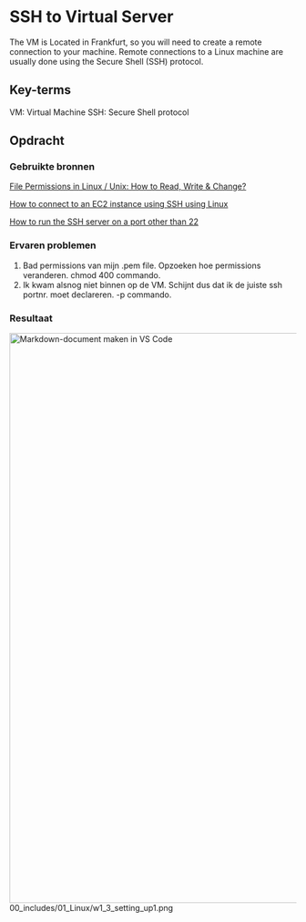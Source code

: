 # SSH to Virtual Server
The VM is Located in Frankfurt, so you will need to create a remote connection to your machine. Remote connections to a Linux machine are usually done using the Secure Shell (SSH) protocol.

## Key-terms
VM: Virtual Machine
SSH: Secure Shell protocol

## Opdracht
### Gebruikte bronnen
[File Permissions in Linux / Unix: How to Read, Write & Change?](https://www.guru99.com/file-permissions.html)

[How to connect to an EC2 instance using SSH using Linux](https://www.clickittech.com/aws/connect-ec2-instance-using-ssh/)

[How to run the SSH server on a port other than 22](https://askubuntu.com/questions/264046/how-to-run-the-ssh-server-on-a-port-other-than-22)

### Ervaren problemen
1. Bad permissions van mijn .pem file. Opzoeken hoe permissions veranderen. chmod 400 commando.
2. Ik kwam alsnog niet binnen op de VM. Schijnt dus dat ik de juiste ssh portnr. moet declareren. -p commando.

### Resultaat

<img width="1000" alt="Markdown-document maken in VS Code" src="https://github.com/techgrounds/techgrounds-JarBanf/blob/main/00_includes/01_Linux/w1md1.png?raw=true">
<br/>
00_includes/01_Linux/w1_3_setting_up1.png